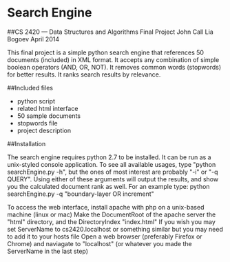 Search Engine
=============

##CS 2420 — Data Structures and Algorithms Final Project
John Call
Lia Bogoev
April 2014

This final project is a simple python search engine that references 50 documents (included) in XML format.
It accepts any combination of simple boolean operators (AND, OR, NOT).
It removes common words (stopwords) for better results.
It ranks search results by relevance.

##Included files

- python script
- related html interface
- 50 sample documents
- stopwords file
- project description

##Installation

The search engine requires python 2.7 to be installed. It can be run as a unix-styled console application.
To see all available usages, type "python searchEngine.py -h", but the ones of most interest are probably "-i" or "-q QUERY".
Using either of these arguments will output the results, and show you the calculated document rank as well.
For an example type: python searchEngine.py -q "boundary-layer OR increment"

To access the web interface, install apache with php on a unix-based machine (linux or mac)
Make the DocumentRoot of the apache server the "html" directory, and the DirectoryIndex "index.html"
If you wish you may set ServerName to cs2420.localhost or something similar but you may need to add it to your hosts file
Open a web browser (preferably Firefox or Chrome) and naviagate to "localhost" (or whatever you made the ServerName in the last step)
